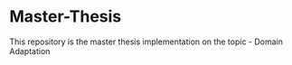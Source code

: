 # Master-Thesis
This repository is the master thesis implementation on the topic - Domain Adaptation
